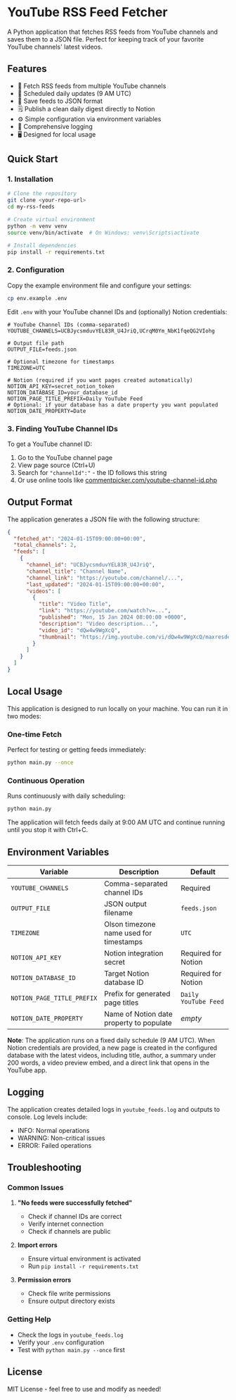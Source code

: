 # YouTube RSS Feed Fetcher

A Python application that fetches RSS feeds from YouTube channels and saves them to a JSON file. Perfect for keeping track of your favorite YouTube channels' latest videos.

## Features

- 🎥 Fetch RSS feeds from multiple YouTube channels
- 📅 Scheduled daily updates (9 AM UTC)
- 💾 Save feeds to JSON format
- 🗒️ Publish a clean daily digest directly to Notion
- ⚙️ Simple configuration via environment variables
- 📝 Comprehensive logging
- 🖥️ Designed for local usage

## Quick Start

### 1. Installation

```bash
# Clone the repository
git clone <your-repo-url>
cd my-rss-feeds

# Create virtual environment
python -m venv venv
source venv/bin/activate  # On Windows: venv\Scripts\activate

# Install dependencies
pip install -r requirements.txt
```

### 2. Configuration

Copy the example environment file and configure your settings:

```bash
cp env.example .env
```

Edit `.env` with your YouTube channel IDs and (optionally) Notion credentials:

```env
# YouTube Channel IDs (comma-separated)
YOUTUBE_CHANNELS=UCBJycsmduvYEL83R_U4JriQ,UCrqM0Ym_NbK1fqeQG2VIohg

# Output file path
OUTPUT_FILE=feeds.json

# Optional timezone for timestamps
TIMEZONE=UTC

# Notion (required if you want pages created automatically)
NOTION_API_KEY=secret_notion_token
NOTION_DATABASE_ID=your_database_id
NOTION_PAGE_TITLE_PREFIX=Daily YouTube Feed
# Optional: if your database has a date property you want populated
NOTION_DATE_PROPERTY=Date
```

### 3. Finding YouTube Channel IDs

To get a YouTube channel ID:

1. Go to the YouTube channel page
2. View page source (Ctrl+U)
3. Search for `"channelId":"` - the ID follows this string
4. Or use online tools like [commentpicker.com/youtube-channel-id.php](https://commentpicker.com/youtube-channel-id.php)


## Output Format

The application generates a JSON file with the following structure:

```json
{
  "fetched_at": "2024-01-15T09:00:00+00:00",
  "total_channels": 2,
  "feeds": [
    {
      "channel_id": "UCBJycsmduvYEL83R_U4JriQ",
      "channel_title": "Channel Name",
      "channel_link": "https://youtube.com/channel/...",
      "last_updated": "2024-01-15T09:00:00+00:00",
      "videos": [
        {
          "title": "Video Title",
          "link": "https://youtube.com/watch?v=...",
          "published": "Mon, 15 Jan 2024 08:00:00 +0000",
          "description": "Video description...",
          "video_id": "dQw4w9WgXcQ",
          "thumbnail": "https://img.youtube.com/vi/dQw4w9WgXcQ/maxresdefault.jpg"
        }
      ]
    }
  ]
}
```

## Local Usage

This application is designed to run locally on your machine. You can run it in two modes:

### One-time Fetch
Perfect for testing or getting feeds immediately:
```bash
python main.py --once
```

### Continuous Operation
Runs continuously with daily scheduling:
```bash
python main.py
```
The application will fetch feeds daily at 9:00 AM UTC and continue running until you stop it with Ctrl+C.

## Environment Variables

| Variable | Description | Default |
|----------|-------------|---------|
| `YOUTUBE_CHANNELS` | Comma-separated channel IDs | Required |
| `OUTPUT_FILE` | JSON output filename | `feeds.json` |
| `TIMEZONE` | Olson timezone name used for timestamps | `UTC` |
| `NOTION_API_KEY` | Notion integration secret | Required for Notion |
| `NOTION_DATABASE_ID` | Target Notion database ID | Required for Notion |
| `NOTION_PAGE_TITLE_PREFIX` | Prefix for generated page titles | `Daily YouTube Feed` |
| `NOTION_DATE_PROPERTY` | Name of Notion date property to populate | _empty_ |

**Note**: The application runs on a fixed daily schedule (9 AM UTC). When Notion
credentials are provided, a new page is created in the configured database with
the latest videos, including title, author, a summary under 200 words, a video
preview embed, and a direct link that opens in the YouTube app.

## Logging

The application creates detailed logs in `youtube_feeds.log` and outputs to console. Log levels include:

- INFO: Normal operations
- WARNING: Non-critical issues
- ERROR: Failed operations

## Troubleshooting

### Common Issues

1. **"No feeds were successfully fetched"**
   - Check if channel IDs are correct
   - Verify internet connection
   - Check if channels are public

2. **Import errors**
   - Ensure virtual environment is activated
   - Run `pip install -r requirements.txt`

3. **Permission errors**
   - Check file write permissions
   - Ensure output directory exists

### Getting Help

- Check the logs in `youtube_feeds.log`
- Verify your `.env` configuration
- Test with `python main.py --once` first

## License

MIT License - feel free to use and modify as needed!

